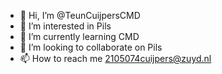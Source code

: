 - 👋 Hi, I’m @TeunCuijpersCMD
- 👀 I’m interested in Pils
- 🌱 I’m currently learning CMD
- 💞️ I’m looking to collaborate on Pils
- 📫 How to reach me 2105074cuijpers@zuyd.nl

<!---
TeunCuijpersCMD/TeunCuijpersCMD is a ✨ special ✨ repository because its `README.md` (this file) appears on your GitHub profile.
You can click the Preview link to take a look at your changes.
--->
